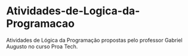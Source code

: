 # Atividades-de-Logica-da-Programacao
Atividades de Lógica da Programação propostas pelo professor Gabriel Augusto no curso Proa Tech.
